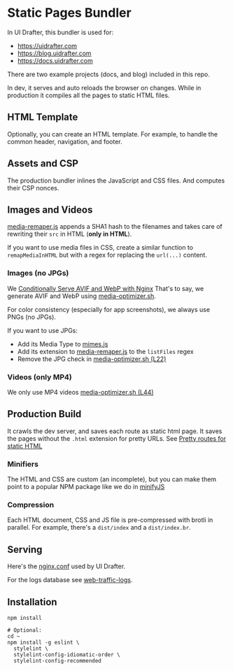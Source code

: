 # Static Pages Bundler

In UI Drafter, this bundler is used for:
- https://uidrafter.com
- https://blog.uidrafter.com 
- https://docs.uidrafter.com

There are two example projects (docs, and blog) included in this repo.
 
In dev, it serves and auto reloads the browser on changes. While
in production it compiles all the pages to static HTML files.


## HTML Template
Optionally, you can create an HTML template.
For example, to handle the common header, navigation, and footer.


## Assets and CSP
The production bundler inlines the JavaScript
and CSS files. And computes their CSP nonces.


## Images and Videos
[media-remaper.js](./media-remaper.js) appends a SHA1 hash to the filenames
and takes care of rewriting their `src` in HTML (**only in HTML**).

If you want to use media files in CSS, create a similar function to
`remapMediaInHTML` but with a regex for replacing the `url(...)` content.                         

### Images (no JPGs)
We [Conditionally Serve AVIF and WebP with Nginx](https://blog.uidrafter.com/conditional-avif-for-video-posters)
That's to say, we generate AVIF and WebP using [media-optimizer.sh](./media-optimizer.sh).

For color consistency (especially for app screenshots), we always use PNGs (no JPGs).

If you want to use JPGs:
- Add its Media Type to [mimes.js](./mimes.js)
- Add its extension to [media-remaper.js](./media-remaper.js) to the `listFiles` regex
- Remove the JPG check in [media-optimizer.sh (L22)](./media-optimizer.sh#L22)

### Videos (only MP4)
We only use MP4 videos
[media-optimizer.sh (L44)](./media-optimizer.sh#L44)


## Production Build
It crawls the dev server, and saves each route as static html page.
It saves the pages without the `.html` extension for pretty URLs. 
See [Pretty routes for static HTML](https://blog.uidrafter.com/pretty-routes-for-static-html)

### Minifiers
The HTML and CSS are custom (an incomplete), but you can make them point to a popular 
NPM package like we do in [minifyJS](./minifyJS.js)

### Compression
Each HTML document, CSS and JS file is pre-compressed with brotli in parallel.
For example, there's a `dist/index` and a `dist/index.br`.


## Serving
Here's the [nginx.conf](https://github.com/uxtely/ops-utils/blob/main/location-server/jails/nginx_j/usr/local/etc/nginx/nginx.conf)
used by UI Drafter.

For the logs database see [web-traffic-logs](https://github.com/uxtely/ops-utils/tree/main/web-traffic-logs/).


## Installation
```shell script
npm install

# Optional:
cd ~
npm install -g eslint \
  stylelint \
  stylelint-config-idiomatic-order \
  stylelint-config-recommended 
```
